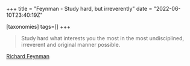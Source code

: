 +++
title = "Feynman - Study hard, but irreverently"
date = "2022-06-10T23:40:19Z"

[taxonomies]
tags=[]
+++
> Study hard what interests you the most in the most undisciplined, irreverent and original manner possible.

[Richard Feynman](https://en.wikipedia.org/wiki/Richard_Feynman)
